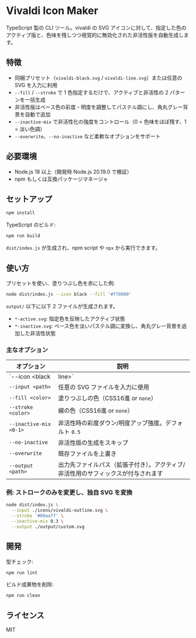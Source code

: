 # Vivaldi Icon Maker

TypeScript 製の CLI ツール。vivaldi の SVG アイコンに対して、指定した色のアクティブ版と、色味を残しつつ視覚的に無効化された非活性版を自動生成します。

## 特徴

- 同梱プリセット（`vivaldi-black.svg` / `vivaldi-line.svg`）または任意の SVG を入力に利用
- `--fill` / `--stroke` で 1 色指定するだけで、アクティブと非活性の 2 パターンを一括生成
- 非活性版はベース色の彩度・明度を調整してパステル調にし、角丸グレー背景を自動で追加
- `--inactive-mix` で非活性化の強度をコントロール（0 = 色味をほぼ残す、1 = 淡い色調）
- `--overwrite`、`--no-inactive` など柔軟なオプションをサポート

## 必要環境

- Node.js 18 以上（開発時 Node.js 20.19.0 で検証）
- npm もしくは互換パッケージマネージャ

## セットアップ

```bash
npm install
```

TypeScript のビルド:

```bash
npm run build
```

`dist/index.js` が生成され、npm script や `npx` から実行できます。

## 使い方

プリセットを使い、塗りつぶし色を赤にした例:

```bash
node dist/index.js --icon black --fill '#ff0000'
```

`output/` 以下に以下 2 ファイルが生成されます。

- `*-active.svg`: 指定色を反映したアクティブ状態
- `*-inactive.svg`: ベース色を淡いパステル調に変換し、角丸グレー背景を追加した非活性状態

### 主なオプション

| オプション | 説明 |
| --- | --- |
| `--icon <black|line>` | 同梱プリセットを入力に使用 |
| `--input <path>` | 任意の SVG ファイルを入力に使用 |
| `--fill <color>` | 塗りつぶしの色（CSS16進 or `none`） |
| `--stroke <color>` | 線の色（CSS16進 or `none`） |
| `--inactive-mix <0-1>` | 非活性時の彩度ダウン/明度アップ強度。デフォルト `0.5` |
| `--no-inactive` | 非活性版の生成をスキップ |
| `--overwrite` | 既存ファイルを上書き |
| `--output <path>` | 出力先ファイルパス（拡張子付き）。アクティブ/非活性用のサフィックスが付与されます |

### 例: ストロークのみを変更し、独自 SVG を変換

```bash
node dist/index.js \
  --input ./icons/vivaldi-outline.svg \
  --stroke '#00aaff' \
  --inactive-mix 0.3 \
  --output ./output/custom.svg
```

## 開発

型チェック:

```bash
npm run lint
```

ビルド成果物を削除:

```bash
npm run clean
```

## ライセンス

MIT
